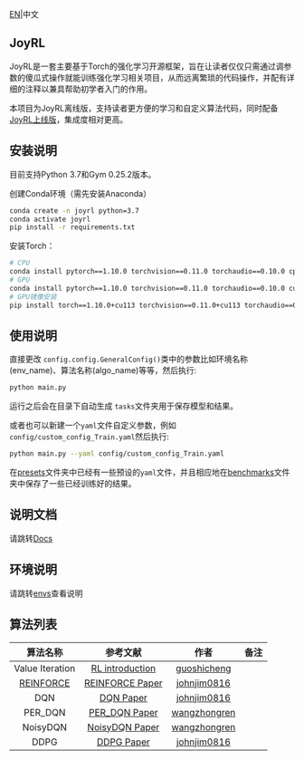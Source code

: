 [EN](./README.md)|中文

## JoyRL

JoyRL是一套主要基于Torch的强化学习开源框架，旨在让读者仅仅只需通过调参数的傻瓜式操作就能训练强化学习相关项目，从而远离繁琐的代码操作，并配有详细的注释以兼具帮助初学者入门的作用。

本项目为JoyRL离线版，支持读者更方便的学习和自定义算法代码，同时配备[JoyRL上线版](https://github.com/datawhalechina/joyrl)，集成度相对更高。

## 安装说明

目前支持Python 3.7和Gym 0.25.2版本。

创建Conda环境（需先安装Anaconda）
```bash
conda create -n joyrl python=3.7
conda activate joyrl
pip install -r requirements.txt
```
安装Torch：

```bash
# CPU
conda install pytorch==1.10.0 torchvision==0.11.0 torchaudio==0.10.0 cpuonly -c pytorch
# GPU
conda install pytorch==1.10.0 torchvision==0.11.0 torchaudio==0.10.0 cudatoolkit=11.3 -c pytorch -c conda-forge
# GPU镜像安装
pip install torch==1.10.0+cu113 torchvision==0.11.0+cu113 torchaudio==0.10.0 --extra-index-url https://download.pytorch.org/whl/cu113
```
## 使用说明

直接更改 `config.config.GeneralConfig()`类中的参数比如环境名称(env_name)、算法名称(algo_name)等等，然后执行:
```bash
python main.py
```
运行之后会在目录下自动生成 `tasks`文件夹用于保存模型和结果。

或者也可以新建一个`yaml`文件自定义参数，例如 `config/custom_config_Train.yaml`然后执行:
```bash
python main.py --yaml config/custom_config_Train.yaml
```
在[presets](./presets/)文件夹中已经有一些预设的`yaml`文件，并且相应地在[benchmarks](./benchmarks/)文件夹中保存了一些已经训练好的结果。

## 说明文档

请跳转[Docs](./docs/README.md)

## 环境说明

请跳转[envs](./envs/README.md)查看说明

## 算法列表

|    算法名称     |                           参考文献                           |                     作者                      | 备注 |
| :-------------: | :----------------------------------------------------------: | :-------------------------------------------: | :--: |
| Value Iteration | [RL introduction](https://web.stanford.edu/class/psych209/Readings/SuttonBartoIPRLBook2ndEd.pdf) |   [guoshicheng](https://github.com/gsc579)    |      |
| [REINFORCE](./algos/REINFORCE/) | [REINFORCE Paper](http://www.cs.toronto.edu/~tingwuwang/REINFORCE.pdf) | [johnjim0816](https://github.com/johnjim0816) |       |
|       DQN       | [DQN Paper](https://www.cs.toronto.edu/~vmnih/docs/dqn.pdf)  | [johnjim0816](https://github.com/johnjim0816) |      |
| PER_DQN | [PER_DQN Paper](https://arxiv.org/pdf/1511.05952) | [wangzhongren](https://github.com/wangzhongren-code) |       |
| NoisyDQN | [NoisyDQN Paper](https://arxiv.org/pdf/1706.10295.pdf) | [wangzhongren](https://github.com/wangzhongren-code) |       |
| DDPG | [DDPG Paper](https://arxiv.org/abs/1509.02971) | [johnjim0816](https://github.com/johnjim0816) |       |